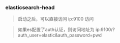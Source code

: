 ### elasticsearch-head

> 启动之后，可以直接访问 ip:9100 访问

> 如果es配置了auth认证，则访问地址为 ip:9100/?auth_user=elastic&auth_password=pwd
